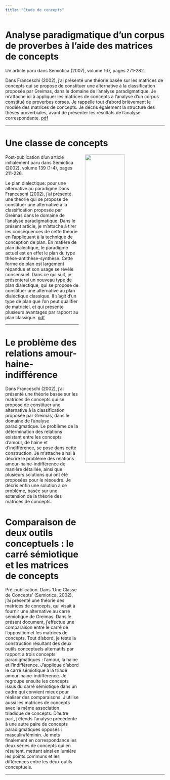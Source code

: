 ```yaml
---
title: "Étude de concepts"
---
```

# Analyse paradigmatique d’un corpus de proverbes à l’aide des matrices de concepts
Un article paru dans Semiotica (2007), volume 167, pages 271-282.

Dans Franceschi (2002), j’ai présenté une théorie basée sur les matrices de concepts qui se propose de constituer une alternative à la classification proposée par Greimas, dans le domaine de l’analyse paradigmatique. Je m’attache ici à appliquer les matrices de concepts à l’analyse d’un corpus constitué de proverbes corses. Je rappelle tout d’abord brièvement le modèle des matrices de concepts. Je décris également la structure des thèses proverbiales, avant de présenter les résultats de l’analyse correspondante. [pdf](https://web-archive.southampton.ac.uk/cogprints.org/7166/1/amp.pdf)
<p></p>
<hr>
<p></p>

# Une classe de concepts

<img align="right" width="50%" src="/images/matrix_of_concepts_instance.jpg" style="margin-left: 20px;">

Post-publication d’un article initialement paru dans Semiotica (2002), volume 139 (1-4), pages 211-226.

Le plan dialectique: pour une alternative au paradigme
Dans Franceschi (2002), j’ai présenté une théorie qui se propose de constituer une alternative à la classification proposée par Greimas dans le domaine de l’analyse paradigmatique. Dans le présent article, je m’attache à tirer les conséquences de cette théorie en l’appliquant à la technique de conception de plan. En matière de plan dialectique, le paradigme actuel est en effet le plan du type thèse-antithèse-synthèse. Cette forme de plan est largement répandue et son usage se révèle consensuel. Dans ce qui suit, je présenterai un nouveau type de plan dialectique, qui se propose de constituer une alternative au plan dialectique classique. Il s’agit d’un  type de plan que l’on peut qualifier de matriciel, et qui présente plusieurs avantages par rapport au plan classique. [pdf](https://shs.hal.science/halshs-00003159/file/Une_classe_de_concepts.pdf)
<p></p>
<hr>
<p></p>

# Le problème des relations amour-haine-indifférence
Dans Franceschi (2002), j’ai présenté une théorie basée sur les matrices de concepts qui se propose de constituer une alternative à la classification proposée par Greimas, dans le domaine de l’analyse paradigmatique. Le problème de la détermination des relations existant entre les concepts d’amour, de haine et d’indifférence, se pose dans cette construction. Je m’attache ainsi à décrire le problème des relations amour-haine-indifférence de manière détaillée, ainsi que plusieurs solutions qui ont été proposées pour le résoudre. Je décris enfin une solution à ce problème, basée sur une extension de la théorie des matrices de concepts.

# Comparaison de deux outils conceptuels : le carré sémiotique et les matrices de concepts
Pré-publication. Dans ‘Une Classe de Concepts’ (Semiotica, 2002), j’ai présenté une théorie des matrices de concepts, qui visait à fournir une alternative au carré sémiotique de Greimas. Dans le présent document, j’effectue une comparaison entre le carré de l’opposition et les matrices de concepts. Tout d’abord, je teste la construction résultant des deux outils conceptuels alternatifs par rapport à trois concepts paradigmatiques : l’amour, la haine et l’indifférence. J’applique d’abord le carré sémiotique à la triade amour-haine-indifférence. Je regroupe ensuite les concepts issus du carré sémiotique dans un cadre qui convient mieux pour réaliser des comparaisons. J’utilise aussi les matrices de concepts avec la même association triadique de concepts. D’autre part, j’étends l’analyse précédente à une autre paire de concepts paradigmatiques opposés : masculin/féminin. Je mets finalement en correspondance les deux séries de concepts qui en résultent, mettant ainsi en lumière les points communs et les différences entre les deux outils conceptuels.
<p></p>
<hr>
<p></p>


